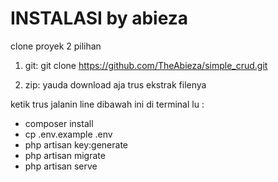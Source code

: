 # INSTALASI by abieza

clone proyek 2 pilihan
1. git:
   git clone https://github.com/TheAbieza/simple_crud.git
   
3. zip:
   yauda download aja trus ekstrak filenya

ketik trus jalanin line dibawah ini di terminal lu :

- composer install
- cp .env.example .env
- php artisan key:generate
- php artisan migrate
- php artisan serve
